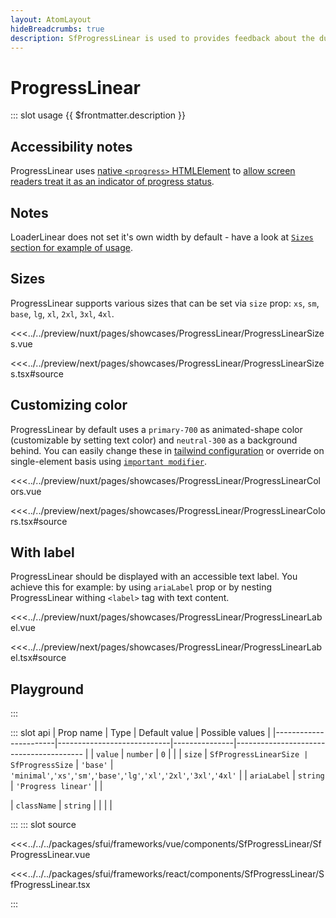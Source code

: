 ```yaml
---
layout: AtomLayout
hideBreadcrumbs: true
description: SfProgressLinear is used to provides feedback about the duration and progression of a process to indicate how long a user will be waiting
---
```

# ProgressLinear

::: slot usage
{{ $frontmatter.description }}

## Accessibility notes

ProgressLinear uses [native `<progress>` HTMLElement](https://developer.mozilla.org/en-US/docs/Web/HTML/Element/progress) to [allow screen readers treat it as an indicator of progress status](https://developer.mozilla.org/en-US/docs/Web/Accessibility/ARIA/Roles/progressbar_role).

## Notes

LoaderLinear does not set it's own width by default - have a look at [`Sizes` section for example of usage](#sizes).

## Sizes

ProgressLinear supports various sizes that can be set via `size` prop: `xs`, `sm`, `base`, `lg`, `xl`, `2xl`, `3xl`, `4xl`.

<Showcase showcase-name="ProgressLinear/ProgressLinearSizes" style="min-height:300px">

<!-- vue -->
<<<../../preview/nuxt/pages/showcases/ProgressLinear/ProgressLinearSizes.vue
<!-- end vue -->
<!-- react -->
<<<../../preview/next/pages/showcases/ProgressLinear/ProgressLinearSizes.tsx#source
<!-- end react -->

</Showcase>

## Customizing color

ProgressLinear by default uses a `primary-700` as animated-shape color (customizable by setting text color) and `neutral-300` as a background behind. You can easily change these in [tailwind configuration](https://tailwindcss.com/docs/configuration#theme) or override on single-element basis using [`important modifier`](https://tailwindcss.com/docs/configuration#important-modifier).

<Showcase showcase-name="ProgressLinear/ProgressLinearColors">

<!-- vue -->
<<<../../preview/nuxt/pages/showcases/ProgressLinear/ProgressLinearColors.vue
<!-- end vue -->
<!-- react -->
<<<../../preview/next/pages/showcases/ProgressLinear/ProgressLinearColors.tsx#source
<!-- end react -->

</Showcase>

## With label

ProgressLinear should be displayed with an accessible text label. You achieve this for example: by using `ariaLabel` prop or by nesting ProgressLinear withing `<label>` tag with text content.

<Showcase showcase-name="ProgressLinear/ProgressLinearLabel">

<!-- vue -->
<<<../../preview/nuxt/pages/showcases/ProgressLinear/ProgressLinearLabel.vue
<!-- end vue -->
<!-- react -->
<<<../../preview/next/pages/showcases/ProgressLinear/ProgressLinearLabel.tsx#source
<!-- end react -->

</Showcase>

## Playground

<Generate />
:::

::: slot api
| Prop name             | Type                       | Default value | Possible values                              |
|-----------------------|----------------------------|---------------|----------------------------------------      |
|  `value`                |  `number`                    | `0`            |                                        |
| `size`                |      `SfProgressLinearSize | SfProgressSize`        | `'base'`           |  `'minimal'`,`'xs'`,`'sm'`,`'base'`,`'lg'`,`'xl'`,`'2xl'`,`'3xl'`,`'4xl'` |
| `ariaLabel`    |      `string`                | `'Progress linear'`                     |                                      |
<!-- react -->
| `className`             |  `string`                    |               |                                  |            |
<!-- end react -->
:::
::: slot source
<SourceCode>
<!-- vue -->
<<<../../../packages/sfui/frameworks/vue/components/SfProgressLinear/SfProgressLinear.vue
<!-- end vue -->
<!-- react -->
<<<../../../packages/sfui/frameworks/react/components/SfProgressLinear/SfProgressLinear.tsx
<!-- end react -->
</SourceCode>
:::
